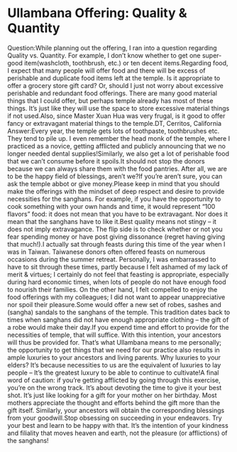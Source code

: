 # Ullambana Offering: Quality & Quantity

Question:While planning out the offering, I ran into a question regarding Quality vs. Quantity. For example, I don’t know whether to get one super-good item(washcloth, toothbrush, etc.) or ten decent items.​Regarding food, I expect that many people will offer food and there will be excess of perishable and duplicate food items left at the temple. Is it appropriate to offer a grocery store gift card? Or, should I just not worry about excessive perishable and redundant food offerings.      There are many good material things that I could offer, but perhaps temple already has most of these things. It’s just like they will use the space to store excessive material things if not used.​Also, since Master Xuan Hua was very frugal, is it good to offer fancy or extravagant material things to the temple.DT, Cerritos, California   Answer:Every year, the temple gets lots of toothpaste, toothbrushes etc. They tend to pile up. I even remember the head monk of the temple, where I practiced as a novice, getting afflicted and publicly announcing that we no longer needed dental supplies!Similarly, we also get a lot of perishable food that we can’t consume before it spoils.It should not stop the donors because we can always share them with the food pantries. After all, we are to be the happy field of blessings, aren’t we?If you’re aren’t sure, you can ask the temple abbot or give money.Please keep in mind that you should make the offerings with the mindset of deep respect and desire to provide necessities for the sanghans. For example, if you have the opportunity to cook something with your own hands and time, it would represent “100 flavors” food: it does not mean that you have to be extravagant. Nor does it mean that the sanghans have to like it.Best quality means not stingy – it does not imply extravagance. The flip side is to check whether or not you fear spending money or have post giving dissonance (regret having giving that much!).I actually sat through feasts during this time of the year when I was in Taiwan. Taiwanese donors often offered feasts on numerous occasions during the summer retreat. Personally, I was embarrassed to have to sit through these times, partly because I felt ashamed of my lack of merit & virtues; I certainly do not feel that feasting is appropriate, especially during hard economic times, when lots of people do not have enough food to nourish their families. On the other hand, I felt compelled to enjoy the food offerings with my colleagues; I did not want to appear unappreciative nor spoil their pleasure.Some would offer a new set of robes, sashes and (sangha) sandals to the sanghans of the temple. This tradition dates back to times when sanghans did not have enough appropriate clothing – the gift of a robe would make their day.If you expend time and effort to provide for the necessities of temple, that will suffice. With this intention, your ancestors will thus be provided for. That’s what Ullambana means to me personally; the opportunity to get things that we need for our practice also results in ample luxuries to your ancestors and living parents. Why luxuries to your elders? It’s because necessities to us are the equivalent of luxuries to lay people – It’s the greatest luxury to be able to continue to cultivate!A final word of caution: if you’re getting afflicted by going through this exercise, you’re on the wrong track. It’s about devoting the time to give it your best shot. It’s just like looking for a gift for your mother on her birthday. Most mothers appreciate the thought and efforts behind the gift more than the gift itself. Similarly, your ancestors will obtain the corresponding blessings from your goodwill.​Stop obsessing on succeeding in your endeavors. Try your best and learn to be happy with that. It’s the intention of your kindness and filiality that moves heaven and earth, not the pleasure (or afflictions) of the sanghans!